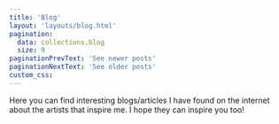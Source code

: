 ```yaml
---
title: 'Blog'
layout: 'layouts/blog.html'
pagination:
  data: collections.blog
  size: 9
paginationPrevText: 'See newer posts'
paginationNextText: 'See older posts'
custom_css:
---
```



<p class='intro'> Here you can find interesting blogs/articles I have found on the internet about the artists that inspire me. I hope they can inspire you too!  </p>
